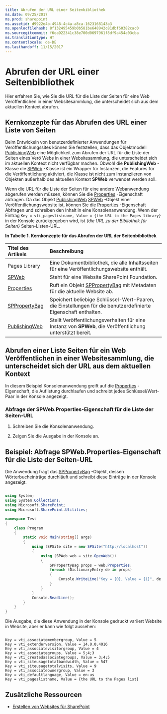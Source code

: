 ```yaml
---
title: Abrufen der URL einer Seitenbibliothek
ms.date: 09/25/2017
ms.prod: sharepoint
ms.assetid: d9922e4b-4948-4c4a-a8ca-1623168143a3
ms.openlocfilehash: 8f132495459b0b581be648942c81dbf60382cac0
ms.sourcegitcommit: f6ea922341c38e700d0697961f8df9a454a03cba
ms.translationtype: HT
ms.contentlocale: de-DE
ms.lasthandoff: 11/15/2017
---
```

# <a name="retrieve-the-url-of-a-pages-library"></a>Abrufen der URL einer Seitenbibliothek

Hier erfahren Sie, wie Sie die URL für die Liste der Seiten für eine Web Veröffentlichen in einer Websitesammlung, die unterscheidet sich aus dem aktuellen Kontext abrufen.

## <a name="core-concepts-to-know-for-retrieving-the-url-of-a-pages-list"></a>Kernkonzepte für das Abrufen des URL einer Liste von Seiten
<a name="SP15_Core_Concepts_URL_MP"> </a>

Beim Entwickeln von benutzerdefinierter Anwendungen für Veröffentlichungssites können Sie feststellen, dass das Objektmodell  [PublishingWeb](https://msdn.microsoft.com/library/Microsoft.SharePoint.Publishing.PublishingWeb.aspx) eine Möglichkeit zum Abrufen der URL für die Liste der Seiten eines Verö Webs in einer Websitesammlung, die unterscheidet sich im aktuellen Kontext nicht verfügbar machen. Obwohl die **PublishingWeb** -Klasse die [SPWeb](https://msdn.microsoft.com/library/Microsoft.SharePoint.SPWeb.aspx) -Klasse ist ein Wrapper für Instanzen, die Features für die Veröffentlichung aktiviert, die Klasse ist nicht zum Instanziieren von Objekten außerhalb des aktuellen Kontext **SPWeb** verwendet werden soll.
  
    
    
Wenn die URL für die Liste der Seiten für eine andere Webanwendung abgerufen werden müssen, können Sie die  [Properties](https://msdn.microsoft.com/library/Microsoft.SharePoint.SPWeb.Properties.aspx) -Eigenschaft abfragen. Da das Objekt [PublishingWeb](https://msdn.microsoft.com/library/Microsoft.SharePoint.Publishing.PublishingWeb.aspx) [SPWeb](https://msdn.microsoft.com/library/Microsoft.SharePoint.SPWeb.aspx) -Objekt einer Veröffentlichungswebsite ist, können Sie die [Properties](https://msdn.microsoft.com/library/Microsoft.SharePoint.SPWeb.Properties.aspx) -Eigenschaft Abfragen und schreiben den Inhalt in eine Konsolenanwendung. Wenn der Eintrag `Key = vti_pageslistname, Value = {the URL to the Pages library}` in der Konsole zurückgegeben wird, ist *{die URL zu der Bibliothek für Seiten}*  Seiten-Listen-URL.
  
    
    

**In Tabelle 1. Kernkonzepte für das Abrufen der URL der Seitenbibliothek**


|**Titel des Artikels**|**Beschreibung**|
|:-----|:-----|
|Pages Library  <br/> |Eine Dokumentbibliothek, die alle Inhaltsseiten für eine Veröffentlichungswebsite enthält.  <br/> |
| [SPWeb](https://msdn.microsoft.com/library/Microsoft.SharePoint.SPWeb.aspx) <br/> |Steht für eine Website SharePoint Foundation.  <br/> |
| [Properties](https://msdn.microsoft.com/library/Microsoft.SharePoint.SPWeb.Properties.aspx) <br/> |Ruft ein Objekt  [SPPropertyBag](https://msdn.microsoft.com/library/Microsoft.SharePoint.Utilities.SPPropertyBag.aspx) mit Metadaten für die aktuelle Website ab. <br/> |
| [SPPropertyBag](https://msdn.microsoft.com/library/Microsoft.SharePoint.Utilities.SPPropertyBag.aspx) <br/> |Speichert beliebige Schlüssel-Wert-Paaren, die Einstellungen für die benutzerdefinierte Eigenschaft enthalten.  <br/> |
| [PublishingWeb](https://msdn.microsoft.com/library/Microsoft.SharePoint.Publishing.PublishingWeb.aspx) <br/> |Stellt Veröffentlichungsverhalten für eine Instanz von **SPWeb**, die Veröffentlichung unterstützt bereit. <br/> |
   

## <a name="retrieve-the-url-of-a-pages-list-for-a-publishing-web-in-a-site-collection-that-differs-from-the-current-context"></a>Abrufen einer Liste Seiten für ein Web Veröffentlichen in einer Websitesammlung, die unterscheidet sich der URL aus dem aktuellen Kontext
<a name="SP15_Code_URL_Pages_List"> </a>

In diesem Beispiel Konsolenanwendung greift auf die  [Properties](https://msdn.microsoft.com/library/Microsoft.SharePoint.SPWeb.Properties.aspx) -Eigenschaft, die Auflistung durchlaufen und schreibt jedes Schlüssel/Wert-Paar in der Konsole angezeigt.
  
    
    

### <a name="to-query-the-spwebproperties-property-for-the-url-to-the-pages-list"></a>Abfrage der SPWeb.Properties-Eigenschaft für die Liste der Seiten-URL


1. Schreiben Sie die Konsolenanwendung.
    
  
2. Zeigen Sie die Ausgabe in der Konsole an.
    
  

## <a name="example-query-spwebproperties-property-for-the-url-to-the-pages-list"></a>Beispiel: Abfrage SPWeb.Properties-Eigenschaft für die Liste der Seiten-URL
<a name="SP15_Example_SPWeb_Properties"> </a>

Die Anwendung fragt das  [SPPropertyBag](https://msdn.microsoft.com/library/Microsoft.SharePoint.Utilities.SPPropertyBag.aspx) -Objekt, dessen Wörterbucheinträge durchläuft und schreibt diese Einträge in der Konsole angezeigt.
  
    
    

```cs

using System;
using System.Collections;
using Microsoft.SharePoint;
using Microsoft.SharePoint.Utilities;

namespace Test
{
    class Program
    {
        static void Main(string[] args)
        {
            using (SPSite site = new SPSite("http://localhost"))
            {
                using (SPWeb web = site.OpenWeb())
                {
                    SPPropertyBag props = web.Properties;
                    foreach (DictionaryEntry de in props)
                    {
                        Console.WriteLine("Key = {0}, Value = {1}", de.Key, de.Value);
                    }
                }
            }
            Console.ReadLine();
        }
    }
}

```

Die Ausgabe, die diese Anwendung in der Konsole gedruckt variiert Website in Website, aber er kann wie folgt aussehen:
  
    
    



```

Key = vti_associatemembergroup, Value = 5
Key = vti_extenderversion, Value = 14.0.0.4016
Key = vti_associatevisitorgroup, Value = 4
Key = vti_associategroups, Value = 5;4;3
Key = vti_createdassociategroups, Value = 3;4;5
Key = vti_siteusagetotalbandwidth, Value = 547
Key = vti_siteusagetotalvisits, Value = 9
Key = vti_associateownergroup, Value = 3
Key = vti_defaultlanguage, Value = en-us
Key = vti_pageslistname, Value = {the URL to the Pages list}
```


## <a name="additional-resources"></a>Zusätzliche Ressourcen
<a name="bk_addresources"> </a>


-  [Erstellen von Websites für SharePoint](build-sites-for-sharepoint.md)
    
  

